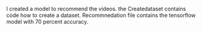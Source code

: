 I created a model to recommend the videos. the Createdataset contains code how to create a dataset. Recommnedation file contains the tensorflow model with 70 percent accuracy. 
